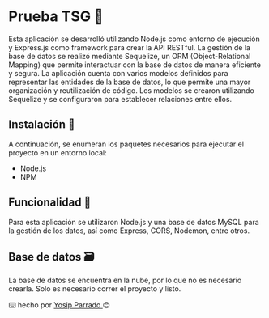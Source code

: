 # Prueba TSG 🧩
Esta aplicación se desarrolló utilizando Node.js como entorno de ejecución y Express.js como framework para crear la API RESTful. La gestión de la base de datos se realizó mediante Sequelize, un ORM (Object-Relational Mapping) que permite interactuar con la base de datos de manera eficiente y segura.
La aplicación cuenta con varios modelos definidos para representar las entidades de la base de datos, lo que permite una mayor organización y reutilización de código. Los modelos se crearon utilizando Sequelize y se configuraron para establecer relaciones entre ellos.
 
 
## Instalación 🔧
A continuación, se enumeran los paquetes necesarios para ejecutar el proyecto en un entorno local:

- Node.js
- NPM



## Funcionalidad 🚀
Para esta aplicación se utilizaron Node.js y una base de datos MySQL para la gestión de los datos, así como Express, CORS, Nodemon, entre otros.




## Base de datos 🗃️

La base de datos se encuentra en la nube, por lo que no es necesario crearla. Solo es necesario correr el proyecto y listo.




⌨️ hecho por [Yosip Parrado ]( https://github.com/Yosipmikecolin)😊
